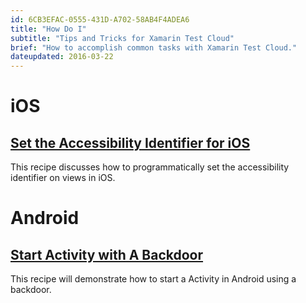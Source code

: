 ```yaml
---
id: 6CB3EFAC-0555-431D-A702-58AB4F4ADEA6
title: "How Do I"
subtitle: "Tips and Tricks for Xamarin Test Cloud"
brief: "How to accomplish common tasks with Xamarin Test Cloud."
dateupdated: 2016-03-22
---
```



# iOS

<a name="Set_Accessibility_Identififer_in_iOS" class="injected"></a>

## [Set the Accessibility Identifier for iOS](/Recipes/testcloud/set-accessibilityidentifier-ios)

This recipe discusses how to programmatically set the accessibility identifier on views in iOS.

# Android

## [Start Activity with A Backdoor ](/Recipes/testcloud/start-activity-with-backdoor)

This recipe will demonstrate how to start a Activity in Android using a backdoor. 

